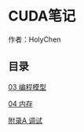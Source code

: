 # CUDA笔记

作者：HolyChen

## 目录

[03 编程模型](./cuda_03.md)

[04 内存](./cuda_04.md)

[附录A 调试](./cuda_appendix_A.md)

